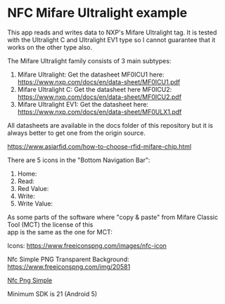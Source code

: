 # NFC Mifare Ultralight example

This app reads and writes data to NXP's Mifare Ultralight tag. It is tested with the Ultralight C and Ultralight EV1 type so 
I cannot guarantee that it works on the other type also.

The Mifare Ultralight family consists of 3 main subtypes:

1) Mifare Ultralight: Get the datasheet MF0ICU1 here: https://www.nxp.com/docs/en/data-sheet/MF0ICU1.pdf
2) Mifare Ultralight C: Get the datasheet here MF0ICU2: https://www.nxp.com/docs/en/data-sheet/MF0ICU2.pdf
3) Mifare Ultralight EV1: Get the datasheet here: https://www.nxp.com/docs/en/data-sheet/MF0ULX1.pdf

All datasheets are available in the docs folder of this repository but it is always better to get one from the origin source.

https://www.asiarfid.com/how-to-choose-rfid-mifare-chip.html
 
There are 5 icons in the "Bottom Navigation Bar":

1) Home: 
2) Read: 
3) Red Value: 
4) Write: 
5) Write Value: 

As some parts of the software where "copy & paste" from Mifare Classic Tool (MCT) the license of this   
app is the same as the one for MCT: 

Icons: https://www.freeiconspng.com/images/nfc-icon

Nfc Simple PNG Transparent Background: https://www.freeiconspng.com/img/20581

<a href="https://www.freeiconspng.com/img/20581">Nfc Png Simple</a>

Minimum SDK is 21 (Android 5)



